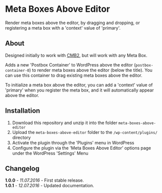 # Meta Boxes Above Editor

Render meta boxes above the editor, by dragging and dropping, or registering a meta box with a 'context' value of 'primary'.

## About

Designed initially to work with [CMB2](https://wordpress.org/plugins/cmb2/), but will work with any Meta Box.

Adds a new 'Postbox Container' to WordPress above the editor (`postbox-container-0`) to render meta boxes above the editor (below the title). You can use this container to drag existing meta boxes above the editor.

To initialize a meta box above the editor, you can add a 'context' value of 'primary' when you register the meta box, and it will automatically appear above the editor.

## Installation

1. Download this repository and unzip it into the folder `meta-boxes-above-editor`
2. Upload the `meta-boxes-above-editor` folder to the `/wp-content/plugins/` directory
3. Activate the plugin through the 'Plugins' menu in WordPress
4. Configure the plugin via the 'Meta Boxes Above Editor' options page under the WordPress 'Settings' Menu

## Changelog

**1.0.0** - *11.07.2016* - First stable release.  
**1.0.1** - *12.07.2016* - Updated documentation.    
